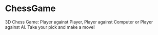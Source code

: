 # ChessGame
3D Chess Game: Player against Player, Player against Computer or Player against AI. Take your pick and make a move!
